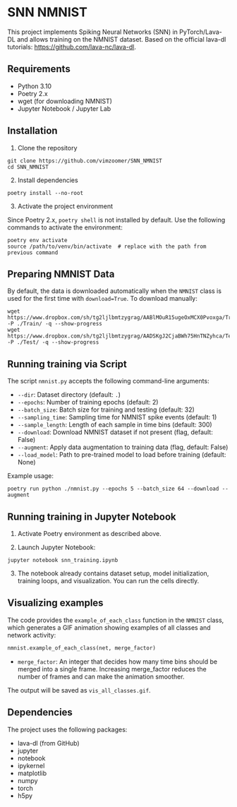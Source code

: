 # SNN NMNIST

This project implements Spiking Neural Networks (SNN) in PyTorch/Lava-DL and allows training on the NMNIST dataset. Based on the official lava-dl tutorials: https://github.com/lava-nc/lava-dl.

## Requirements

* Python 3.10
* Poetry 2.x
* wget (for downloading NMNIST)
* Jupyter Notebook / Jupyter Lab

## Installation

1. Clone the repository

```
git clone https://github.com/vimzoomer/SNN_NMNIST
cd SNN_NMNIST
```

2. Install dependencies

```
poetry install --no-root
```

3. Activate the project environment

Since Poetry 2.x, `poetry shell` is not installed by default. Use the following commands to activate the environment:

```
poetry env activate
source /path/to/venv/bin/activate  # replace with the path from previous command
```

## Preparing NMNIST Data

By default, the data is downloaded automatically when the `NMNIST` class is used for the first time with `download=True`.
To download manually:

```
wget https://www.dropbox.com/sh/tg2ljlbmtzygrag/AABlMOuR15ugeOxMCX0Pvoxga/Train.zip -P ./Train/ -q --show-progress
wget https://www.dropbox.com/sh/tg2ljlbmtzygrag/AADSKgJ2CjaBWh75HnTNZyhca/Test.zip -P ./Test/ -q --show-progress
```

## Running training via Script

The script `nmnist.py` accepts the following command-line arguments:

* `--dir`: Dataset directory (default: `.`)
* `--epochs`: Number of training epochs (default: 2)
* `--batch_size`: Batch size for training and testing (default: 32)
* `--sampling_time`: Sampling time for NMNIST spike events (default: 1)
* `--sample_length`: Length of each sample in time bins (default: 300)
* `--download`: Download NMNIST dataset if not present (flag, default: False)
* `--augment`: Apply data augmentation to training data (flag, default: False)
* `--load_model`: Path to pre-trained model to load before training (default: None)

Example usage:

```
poetry run python ./nmnist.py --epochs 5 --batch_size 64 --download --augment
```

## Running training in Jupyter Notebook

1. Activate Poetry environment as described above.

2. Launch Jupyter Notebook:

```
jupyter notebook snn_training.ipynb
```

3. The notebook already contains dataset setup, model initialization, training loops, and visualization. You can run the cells directly.

## Visualizing examples

The code provides the `example_of_each_class` function in the `NMNIST` class, which generates a GIF animation showing examples of all classes and network activity:

```python
nmnist.example_of_each_class(net, merge_factor)
```

* `merge_factor`: An integer that decides how many time bins should be merged into a single frame. Increasing merge_factor reduces the number of frames and can make the animation smoother.

The output will be saved as `vis_all_classes.gif`.

## Dependencies

The project uses the following packages:

* lava-dl (from GitHub)
* jupyter
* notebook
* ipykernel
* matplotlib
* numpy
* torch
* h5py
